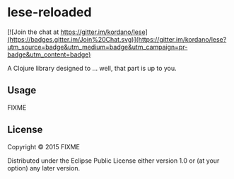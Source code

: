 # lese-reloaded

[![Join the chat at https://gitter.im/kordano/lese](https://badges.gitter.im/Join%20Chat.svg)](https://gitter.im/kordano/lese?utm_source=badge&utm_medium=badge&utm_campaign=pr-badge&utm_content=badge)

A Clojure library designed to ... well, that part is up to you.

## Usage

FIXME

## License

Copyright © 2015 FIXME

Distributed under the Eclipse Public License either version 1.0 or (at
your option) any later version.
